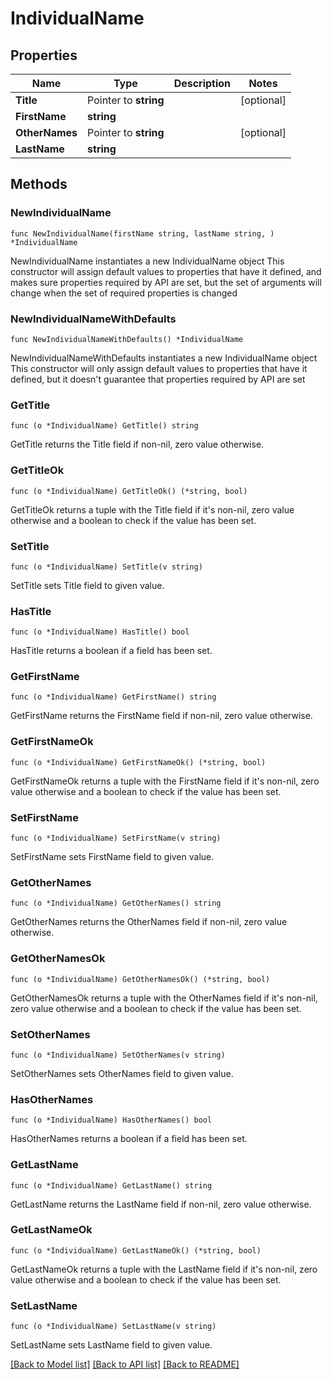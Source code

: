 # IndividualName

## Properties

Name | Type | Description | Notes
------------ | ------------- | ------------- | -------------
**Title** | Pointer to **string** |  | [optional] 
**FirstName** | **string** |  | 
**OtherNames** | Pointer to **string** |  | [optional] 
**LastName** | **string** |  | 

## Methods

### NewIndividualName

`func NewIndividualName(firstName string, lastName string, ) *IndividualName`

NewIndividualName instantiates a new IndividualName object
This constructor will assign default values to properties that have it defined,
and makes sure properties required by API are set, but the set of arguments
will change when the set of required properties is changed

### NewIndividualNameWithDefaults

`func NewIndividualNameWithDefaults() *IndividualName`

NewIndividualNameWithDefaults instantiates a new IndividualName object
This constructor will only assign default values to properties that have it defined,
but it doesn't guarantee that properties required by API are set

### GetTitle

`func (o *IndividualName) GetTitle() string`

GetTitle returns the Title field if non-nil, zero value otherwise.

### GetTitleOk

`func (o *IndividualName) GetTitleOk() (*string, bool)`

GetTitleOk returns a tuple with the Title field if it's non-nil, zero value otherwise
and a boolean to check if the value has been set.

### SetTitle

`func (o *IndividualName) SetTitle(v string)`

SetTitle sets Title field to given value.

### HasTitle

`func (o *IndividualName) HasTitle() bool`

HasTitle returns a boolean if a field has been set.

### GetFirstName

`func (o *IndividualName) GetFirstName() string`

GetFirstName returns the FirstName field if non-nil, zero value otherwise.

### GetFirstNameOk

`func (o *IndividualName) GetFirstNameOk() (*string, bool)`

GetFirstNameOk returns a tuple with the FirstName field if it's non-nil, zero value otherwise
and a boolean to check if the value has been set.

### SetFirstName

`func (o *IndividualName) SetFirstName(v string)`

SetFirstName sets FirstName field to given value.


### GetOtherNames

`func (o *IndividualName) GetOtherNames() string`

GetOtherNames returns the OtherNames field if non-nil, zero value otherwise.

### GetOtherNamesOk

`func (o *IndividualName) GetOtherNamesOk() (*string, bool)`

GetOtherNamesOk returns a tuple with the OtherNames field if it's non-nil, zero value otherwise
and a boolean to check if the value has been set.

### SetOtherNames

`func (o *IndividualName) SetOtherNames(v string)`

SetOtherNames sets OtherNames field to given value.

### HasOtherNames

`func (o *IndividualName) HasOtherNames() bool`

HasOtherNames returns a boolean if a field has been set.

### GetLastName

`func (o *IndividualName) GetLastName() string`

GetLastName returns the LastName field if non-nil, zero value otherwise.

### GetLastNameOk

`func (o *IndividualName) GetLastNameOk() (*string, bool)`

GetLastNameOk returns a tuple with the LastName field if it's non-nil, zero value otherwise
and a boolean to check if the value has been set.

### SetLastName

`func (o *IndividualName) SetLastName(v string)`

SetLastName sets LastName field to given value.



[[Back to Model list]](../README.md#documentation-for-models) [[Back to API list]](../README.md#documentation-for-api-endpoints) [[Back to README]](../README.md)


